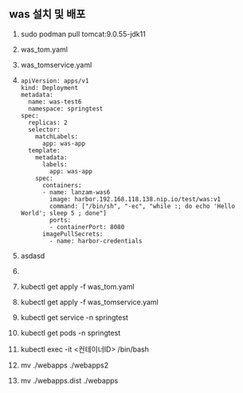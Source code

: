 ## was 설치 및 배포
1. sudo podman pull tomcat:9.0.55-jdk11
2. was_tom.yaml
3. was_tomservice.yaml
4. ```
   apiVersion: apps/v1
   kind: Deployment
   metadata:
     name: was-test6
     namespace: springtest
   spec:
     replicas: 2
     selector:
       matchLabels:
         app: was-app
     template:
       metadata:
         labels:
           app: was-app
       spec:
         containers:
         - name: lanzam-was6
           image: harbor.192.168.118.138.nip.io/test/was:v1
           command: ["/bin/sh", "-ec", "while :; do echo 'Hello World'; sleep 5 ; done"]
           ports:
           - containerPort: 8080
         imagePullSecrets:
           - name: harbor-credentials
   ```




5. asdasd
6. ```
7. kubectl get apply -f was_tom.yaml
8. kubectl get apply -f was_tomservice.yaml
9. kubectl get service -n springtest
10. kubectl get pods -n springtest
11. kubectl exec -it <컨테이너ID> /bin/bash
12. mv ./webapps ./webapps2
13. mv ./webapps.dist ./webapps
